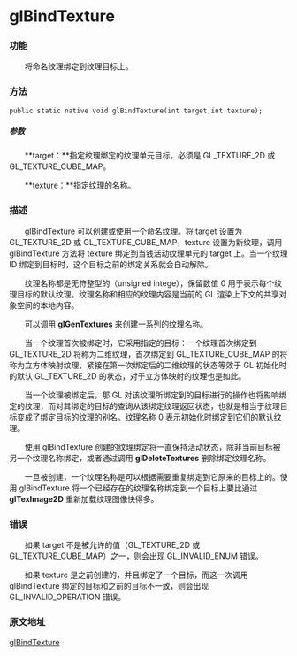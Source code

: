 # glBindTexture

### 功能

　　将命名纹理绑定到纹理目标上。

### 方法

```
public static native void glBindTexture(int target,int texture);
```

##### 参数

　　**target：**指定纹理绑定的纹理单元目标。必须是 GL_TEXTURE_2D 或 GL_TEXTURE_CUBE_MAP。

　　**texture：**指定纹理的名称。

### 描述

　　glBindTexture 可以创建或使用一个命名纹理。将 target 设置为 GL_TEXTURE_2D 或 GL_TEXTURE_CUBE_MAP，texture 设置为新纹理，调用 glBindTexture 方法将 texture 绑定到当钱活动纹理单元的 target 上。当一个纹理 ID 绑定到目标时，这个目标之前的绑定关系就会自动解除。

　　纹理名称都是无符整型的（unsigned intege），保留数值 0 用于表示每个纹理目标的默认纹理。纹理名称和相应的纹理内容是当前的 GL 渲染上下文的共享对象空间的本地内容。

　　可以调用 **glGenTextures** 来创建一系列的纹理名称。

　　当一个纹理首次被绑定时，它采用指定的目标：一个纹理首次绑定到 GL_TEXTURE_2D 将称为二维纹理，首次绑定到 GL_TEXTURE_CUBE_MAP 的将称为立方体映射纹理，紧接在第一次绑定后的二维纹理的状态等效于 GL 初始化时的默认 GL_TEXTURE_2D 的状态，对于立方体映射的纹理也是如此。

　　当一个纹理被绑定后，那 GL 对该纹理所绑定到的目标进行的操作也将影响绑定的纹理，而对其绑定的目标的查询从该绑定纹理返回状态，也就是相当于纹理目标变成了绑定目标的纹理的别名。纹理名称 0 表示初始化时绑定到它们的默认纹理。

　　使用 glBindTexture 创建的纹理绑定将一直保持活动状态，除非当前目标被另一个纹理名称绑定，或者通过调用 **glDeleteTextures** 删除绑定纹理名称。

　　一旦被创建，一个纹理名称是可以根据需要重复绑定到它原来的目标上的。使用 glBindTexture 将一个已经存在的纹理名称绑定到一个目标上要比通过 **glTexImage2D** 重新加载纹理图像快得多。

### 错误

　　如果 target 不是被允许的值（GL_TEXTURE_2D 或 GL_TEXTURE_CUBE_MAP）之一，则会出现 GL_INVALID_ENUM 错误。

　　如果 texture 是之前创建的，并且绑定了一个目标，而这一次调用 glBindTexture 绑定的目标和之前的目标不一致，则会出现 GL_INVALID_OPERATION 错误。

### 原文地址

[glBindTexture](https://www.khronos.org/registry/OpenGL-Refpages/es2.0/xhtml/glBindTexture.xml)






